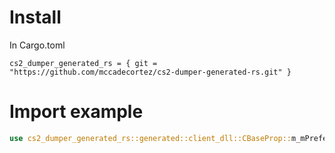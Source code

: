 # Install

In Cargo.toml

```
cs2_dumper_generated_rs = { git = "https://github.com/mccadecortez/cs2-dumper-generated-rs.git" }
```

# Import example

```rust
use cs2_dumper_generated_rs::generated::client_dll::CBaseProp::m_mPreferredCatchTransform;
```
